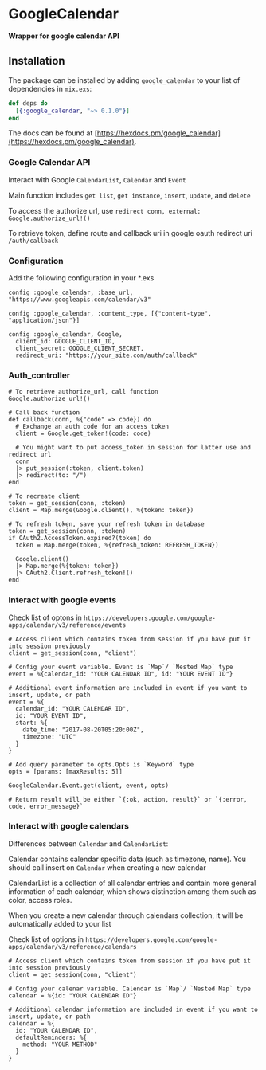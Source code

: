 # GoogleCalendar

**Wrapper for google calendar API**

## Installation

The package can be installed by adding `google_calendar` to your list of dependencies in `mix.exs`:

```elixir
def deps do
  [{:google_calendar, "~> 0.1.0"}]
end
```

The docs can be found at [https://hexdocs.pm/google_calendar](https://hexdocs.pm/google_calendar).

### Google Calendar API

Interact with Google `CalendarList`, `Calendar` and `Event`

Main function includes `get list`, `get instance`, `insert`, `update`, and `delete`

To access the authorize url, use `redirect conn, external: Google.authorize_url!()`

To retrieve token, define route and callback uri in google oauth redirect uri `/auth/callback`

### Configuration

Add the following configuration in your *.exs

    config :google_calendar, :base_url, "https://www.googleapis.com/calendar/v3"

    config :google_calendar, :content_type, [{"content-type", "application/json"}]

    config :google_calendar, Google,
      client_id: GOOGLE_CLIENT_ID,
      client_secret: GOOGLE_CLIENT_SECRET,
      redirect_uri: "https://your_site.com/auth/callback"

### Auth_controller
    # To retrieve authorize_url, call function
    Google.authorize_url!()

    # Call back function
    def callback(conn, %{"code" => code}) do
      # Exchange an auth code for an access token
      client = Google.get_token!(code: code)

      # You might want to put access_token in session for latter use and redirect url
      conn
      |> put_session(:token, client.token)
      |> redirect(to: "/")
    end
    
    # To recreate client
    token = get_session(conn, :token)
    client = Map.merge(Google.client(), %{token: token})
    
    # To refresh token, save your refresh token in database
    token = get_session(conn, :token)
    if OAuth2.AccessToken.expired?(token) do
      token = Map.merge(token, %{refresh_token: REFRESH_TOKEN})

      Google.client()
      |> Map.merge(%{token: token})
      |> OAuth2.Client.refresh_token!()
    end
    
### Interact with google events

Check list of optons in `https://developers.google.com/google-apps/calendar/v3/reference/events`

    # Access client which contains token from session if you have put it into session previously
    client = get_session(conn, "client")

    # Config your event variable. Event is `Map`/ `Nested Map` type
    event = %{calendar_id: "YOUR CALENDAR ID", id: "YOUR EVENT ID"}

    # Additional event information are included in event if you want to insert, update, or path
    event = %{
      calendar_id: "YOUR CALENDAR ID",
      id: "YOUR EVENT ID",
      start: %{
        date_time: "2017-08-20T05:20:00Z",
        timezone: "UTC"
      }
    }

    # Add query parameter to opts.Opts is `Keyword` type
    opts = [params: [maxResults: 5]]

    GoogleCalendar.Event.get(client, event, opts)

    # Return result will be either `{:ok, action, result}` or `{:error, code, error_message}`

### Interact with google calendars

Differences between `Calendar` and `CalendarList`:

Calendar contains calendar specific data (such as timezone, name). You should call insert on `Calendar`
when creating a new calendar

CalendarList is a collection of all calendar entries and contain more general information of each calendar,
which shows distinction among them such as color, access roles.

When you create a new calendar through calendars collection, it will be automatically added to your list

Check list of options in `https://developers.google.com/google-apps/calendar/v3/reference/calendars`

    # Access client which contains token from session if you have put it into session previously
    client = get_session(conn, "client")

    # Config your calenar variable. Calendar is `Map`/ `Nested Map` type
    calendar = %{id: "YOUR CALENDAR ID"}

    # Additional calendar information are included in event if you want to insert, update, or path
    calendar = %{
      id: "YOUR CALENDAR ID",
      defaultReminders: %{
        method: "YOUR METHOD"
      }
    }
